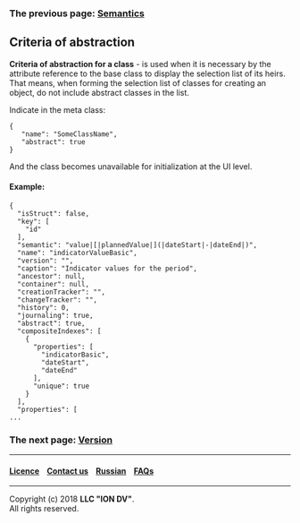 ### The previous page: [Semantics](/docs/en/2_system_description/metadata_structure/meta_class/semantic.md)
## Criteria of abstraction 

**Criteria of abstraction for a class** -  is used when it is necessary by the attribute reference to the base class to display the selection list of its heirs. That means, when forming the selection list of classes for creating an object, do not include abstract classes in the list.

Indicate in the meta class:
```
{
   "name": "SomeClassName",
   "abstract": true
}
```
And the class becomes unavailable for initialization at the UI level.

#### Example:
```
{
  "isStruct": false,
  "key": [
    "id"
  ],
  "semantic": "value|[|plannedValue|](|dateStart|-|dateEnd|)",
  "name": "indicatorValueBasic",
  "version": "",
  "caption": "Indicator values for the period",
  "ancestor": null,
  "container": null,
  "creationTracker": "",
  "changeTracker": "",
  "history": 0,
  "journaling": true,
  "abstract": true,
  "compositeIndexes": [
    {
      "properties": [
        "indicatorBasic",
        "dateStart",
        "dateEnd"
      ],
      "unique": true
    }
  ],
  "properties": [
...
```


### The next page: [Version](/docs/en/2_system_description/metadata_structure/meta_class/metaversion.md)
--------------------------------------------------------------------------  


 #### [Licence](/LICENCE.md) &ensp;  [Contact us](https://iondv.com) &ensp;  [Russian](/docs/ru/2_system_description/metadata_structure/meta_class/abstract.md)   &ensp; [FAQs](/faqs.md)          



--------------------------------------------------------------------------  

Copyright (c) 2018 **LLC "ION DV"**.  
All rights reserved. 